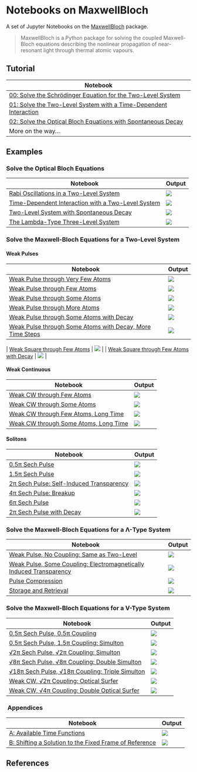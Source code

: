 # Notebooks on MaxwellBloch

A set of Jupyter Notebooks on the [MaxwellBloch](https://github.com/tommyogden/maxwellbloch/) package.

> MaxwellBloch is a Python package for solving the coupled Maxwell-Bloch
> equations describing the nonlinear propagation of near-resonant light through
> thermal atomic vapours.

## Tutorial

| Notebook |
| --- |
| [00: Solve the Schrödinger Equation for the Two-Level System][00] |
| [01: Solve the Two-Level System with a Time-Dependent Interaction][01] |
| [02: Solve the Optical Bloch Equations with Spontaneous Decay][02] |
| More on the way…

## Examples

### Solve the Optical Bloch Equations

| Notebook | Output |
| --- | --- |
| [Rabi Oscillations in a Two-Level System][03] | ![](examples/images/ob-solve-two-rabi-oscillations.png) |
| [Time-Dependent Interaction with a Two-Level System][04] | ![](examples/images/ob-solve-two-tfunc-square.png) |
| [Two-Level System with Spontaneous Decay][05] | ![](examples/images/ob-solve-two-tfunc-square-decay.png) |
| [The Lambda-Type Three-Level System][06] | ![](examples/images/ob-solve-lamda-on-resonance.png) |

### Solve the Maxwell-Bloch Equations for a Two-Level System

#### Weak Pulses

| Notebook | Output |
| --- | --- |
| [Weak Pulse through Very Few Atoms][wpfa] | ![](examples/images/mb-solve-two-weak-pulse-very-few-atoms.png)
| [Weak Pulse through Few Atoms][wpfa] | ![](examples/images/mb-solve-two-weak-pulse-few-atoms.png)
| [Weak Pulse through Some Atoms][wpsa] | ![](examples/images/mb-solve-two-weak-pulse-some-atoms.png) |
| [Weak Pulse through More Atoms][wpma] | ![](examples/images/mb-solve-two-weak-pulse-more-atoms.png) |
| [Weak Pulse through Some Atoms with Decay][wpsad] | ![](examples/images/mb-solve-two-weak-pulse-some-atoms-decay.png) |
| [Weak Pulse through Some Atoms with Decay, More Time Steps][wpsadt] | ![](examples/images/mb-solve-two-weak-pulse-few-atoms-decay-more-tsteps-spectral.png) |


| [Weak Square through Few Atoms][wsfa] | ![][wsfa-image] |
| [Weak Square through Few Atoms with Decay][wsfad] | ![][wsfad-image] |

#### Weak Continuous

| Notebook | Output |
| --- | --- |
| [Weak CW through Few Atoms][wcfad] | ![][wcfad-image] 
| [Weak CW through Some Atoms][wcsad] | ![][wcsad-image] 
| [Weak CW through Few Atoms, Long Time][wcfadl] | ![][wcfadl-image] 
| [Weak CW through Some Atoms, Long Time][wcsadl] | ![][wcsadl-image] 

#### Solitons

| Notebook | Output |
| --- | --- |
| [0.5π Sech Pulse][sech-0.5] | ![](examples/images/mb-solve-two-sech-0.5pi.png) |
| [1.5π Sech Pulse][sech-1.5] | ![](examples/images/mb-solve-two-sech-1.5pi.png) |
| [2π Sech Pulse: Self-Induced Transparency][sech-2] | ![](examples/images/mb-solve-two-sech-2pi.png) |
| [4π Sech Pulse: Breakup][sech-4] | ![](examples/images/mb-solve-two-sech-4pi.png) |
| [6π Sech Pulse][sech-6] | ![](examples/images/mb-solve-two-sech-6pi.png) |
| [2π Sech Pulse with Decay][sech-2d] | ![](examples/images/mb-solve-two-sech-2pi-narrower-even-more-atoms-decay.png) |

### Solve the Maxwell-Bloch Equations for a Λ-Type System

| Notebook | Output |
| --- | --- |
| [Weak Pulse, No Coupling: Same as Two-Level][wpnc] | ![](examples/images/mb-solve-lambda-weak-pulse-more-atoms-no-coupling.png) |
| [Weak Pulse, Some Coupling: Electromagnetically Induced Transparency][wpsc] | ![](examples/images/mb-solve-lambda-weak-pulse-more-atoms-some-coupling.png) |
| [Pulse Compression][pc] | ![](examples/images/mb-solve-lambda-weak-pulse-cloud-atoms-some-coupling.png) |
| [Storage and Retrieval][store] | ![](examples/images/mb-solve-lambda-weak-pulse-cloud-atoms-some-coupling-store.png) |

### Solve the Maxwell-Bloch Equations for a V-Type System

| Notebook | Output |
| --- | --- |
| [0.5π Sech Pulse, 0.5π Coupling][vsech-0.5-0.5] | ![](examples/images/mb-solve-vee-sech-0.5pi-0.5pi_1.png) |
| [0.5π Sech Pulse, 1.5π Coupling: Simulton][vsech-0.5-1.5] | ![](examples/images/mb-solve-vee-sech-0.5pi-1.5pi_1.png) |
| [√2π Sech Pulse, √2π Coupling: Simulton][vsech-1.41-1.41] | ![](examples/images/mb-solve-vee-sech-1.41pi-1.41pi_1.png) |
| [√8π Sech Pulse, √8π Coupling: Double Simulton][vsech-2.83-2.83] | ![](examples/images/mb-solve-vee-sech-2.83pi-2.83pi_1.png) |
| [√18π Sech Pulse, √18π Coupling: Triple Simulton][vsech-r18-r18] | ![](examples/images/mb-solve-vee-sech-root18pi-root18pi_1.png) |
| [Weak CW, √2π Coupling: Optical Surfer][v-wc-sech2] | ![](examples/images/mb-solve-vee-weak-cw-sech-2pi_1.png) |
| [Weak CW, √4π Coupling: Double Optical Surfer][v-wc-sech4] | ![](examples/images/mb-solve-vee-weak-cw-sech-4pi_1.png) |

<!--| [0.5π Sech Pulse, No Coupling][vsech-0.5] | ![](examples/images/mb-solve-vee-sech-0.5pi_1.png) |-->
<!--| [2.0π Sech Pulse, No Coupling][vsech-2] | ![](examples/images/mb-solve-vee-sech-2pi_1.png) |-->



###  Appendices

| Notebook | Output |
| --- | --- |
| [A: Available Time Functions][A] | ![](appendices/images/A-available-time-functions.png) |
| [B: Shifting a Solution to the Fixed Frame of Reference][B] | ![](appendices/images/mb-solve-fixed-frame.png) |

<!-- [B: Loading from JSON Files and Saving to QuTiP Files][B] -->

## References

[00]: 00-solve-the-schroedinger-equation-for-the-two-level-system.ipynb
[01]: 01-solve-the-two-level-system-with-time-dependent-interaction.ipynb
[02]: 02-solving-the-optical-bloch-equations.ipynb

<!--OB Solve-->

[03]: examples/03-ob-solve-two-rabi-oscillations.ipynb
[04]: examples/04-ob-solve-two-tfunc-square.ipynb
[05]: examples/05-ob-solve-two-tfunc-square-decay.ipynb

[06]: examples/06-ob-solve-lamda-on-resonance.ipynb

<!--Two-level-->
<!-- Pulses -->

[wpvfa]: examples/mb-solve-two-weak-pulse-very-few-atoms.ipynb
[wpfa]: examples/mb-solve-two-weak-pulse-few-atoms.ipynb
[wpsa]: examples/mb-solve-two-weak-pulse-some-atoms.ipynb
[wpma]: examples/mb-solve-two-weak-pulse-more-atoms.ipynb
[wpsad]: examples/mb-solve-two-weak-pulse-some-atoms-decay.ipynb
[wpsadt]: examples/mb-solve-two-weak-pulse-few-atoms-decay-more-tsteps.ipynb

[wsfa]: examples/mb-solve-two-weak-square-few-atoms.ipynb
[wsfa-image]: examples/images/mb-solve-two-weak-square-few-atoms.png
[wsfad]: examples/mb-solve-two-weak-square-few-atoms-decay.ipynb
[wsfad-image]: examples/images/mb-solve-two-weak-square-few-atoms-decay.png


<!-- Continuous -->

[wcfad]: examples/mb-solve-two-weak-cw-few-atoms-decay.ipynb
[wcfad-image]: examples/images/mb-solve-two-weak-cw-few-atoms-decay.png
[wcsad]: examples/mb-solve-two-weak-cw-some-atoms-decay.ipynb
[wcsad-image]: examples/images/mb-solve-two-weak-cw-some-atoms-decay.png

[wcfadl]: examples/mb-solve-two-weak-cw-few-atoms-decay-long.ipynb
[wcfadl-image]: examples/images/mb-solve-two-weak-cw-few-atoms-decay-long.png
[wcsadl]: examples/mb-solve-two-weak-cw-some-atoms-decay-long.ipynb
[wcsadl-image]: examples/images/mb-solve-two-weak-cw-some-atoms-decay-long.png

<!-- Solitons -->

[sech-0.5]: examples/mb-solve-two-sech-0.5pi.ipynb
[sech-1.5]: examples/mb-solve-two-sech-1.5pi.ipynb
[sech-2]: examples/mb-solve-two-sech-2pi.ipynb
[sech-4]: examples/mb-solve-two-sech-4pi.ipynb
[sech-6]: examples/mb-solve-two-sech-6pi.ipynb
[sech-2d]: examples/mb-solve-two-sech-2pi-narrower-even-more-atoms-decay.ipynb

<!--Lambda-->

[wpnc]: examples/mb-solve-lambda-weak-pulse-more-atoms-no-coupling.ipynb
[wpsc]: examples/mb-solve-lambda-weak-pulse-more-atoms-some-coupling.ipynb
[pc]: examples/mb-solve-lambda-weak-pulse-cloud-atoms-some-coupling.ipynb
[store]: examples/mb-solve-lambda-weak-pulse-cloud-atoms-some-coupling-store.ipynb

<!--Vee-->
<!--[vsech-0.5]: examples/mb-solve-vee-sech-0.5pi.ipynb-->
<!--[vsech-2]: examples/mb-solve-vee-sech-2pi.ipynb-->

[vsech-0.5-0.5]: examples/mb-solve-vee-sech-0.5pi-0.5pi.ipynb
[vsech-0.5-1.5]: examples/mb-solve-vee-sech-0.5pi-1.5pi.ipynb
[vsech-1.41-1.41]: examples/mb-solve-vee-sech-1.41pi-1.41pi.ipynb
[vsech-2.83-2.83]: examples/mb-solve-vee-sech-2.83pi-2.83pi.ipynb
[vsech-r18-r18]: examples/mb-solve-vee-sech-root18pi-root18pi.ipynb
[v-wc-sech2]: examples/mb-solve-vee-weak-cw-sech-2pi.ipynb
[v-wc-sech4]: examples/mb-solve-vee-weak-cw-sech-4pi.ipynb

[A]: appendices/A-available-time-functions.ipynb
[B]: appendices/B-mb-solve-fixed-frame.ipynb

<!-- [B]: B-loading-from-json-and-saving-qu.ipynb -->